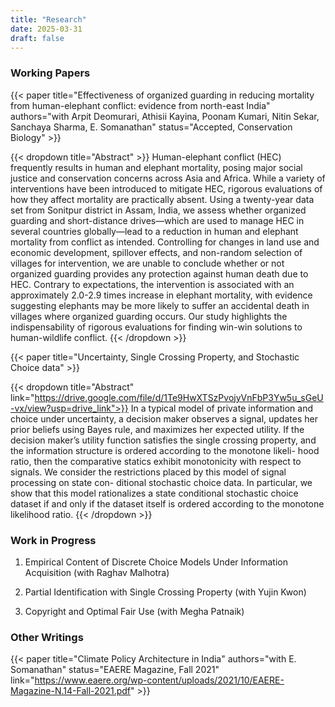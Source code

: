 ```yaml
---
title: "Research"
date: 2025-03-31
draft: false
---
```

<!-- 
#### Publications -->

### Working Papers

{{< paper title="Effectiveness of organized guarding in reducing mortality from human-elephant conflict: evidence from north-east India" authors="with Arpit Deomurari, Athisii Kayina, Poonam Kumari, Nitin Sekar, Sanchaya Sharma, E. Somanathan" status="Accepted, Conservation Biology" >}}

{{< dropdown title="Abstract" >}}
Human-elephant conflict (HEC) frequently results in human and elephant mortality, posing
major social justice and conservation concerns across Asia and Africa. While a variety of
interventions have been introduced to mitigate HEC, rigorous evaluations of how they
affect mortality are practically absent. Using a twenty-year data set from Sonitpur district
in Assam, India, we assess whether organized guarding and short-distance drives—which
are used to manage HEC in several countries globally—lead to a reduction in human and
elephant mortality from conflict as intended. Controlling for changes in land use and
economic development, spillover effects, and non-random selection of villages for
intervention, we are unable to conclude whether or not organized guarding provides any
protection against human death due to HEC. Contrary to expectations, the intervention is
associated with an approximately 2.0-2.9 times increase in elephant mortality, with
evidence suggesting elephants may be more likely to suffer an accidental death in villages
where organized guarding occurs. Our study highlights the indispensability of rigorous
evaluations for finding win-win solutions to human-wildlife conflict.
{{< /dropdown >}}

{{< paper title="Uncertainty, Single Crossing Property, and Stochastic Choice data" >}}
  
{{< dropdown title="Abstract" link="https://drive.google.com/file/d/1Te9HwXTSzPvojyVnFbP3Yw5u_sGeU-vx/view?usp=drive_link">}}
In a typical model of private information and choice under uncertainty, a decision
maker observes a signal, updates her prior beliefs using Bayes rule, and maximizes her
expected utility. If the decision maker’s utility function satisfies the single crossing
property, and the information structure is ordered according to the monotone likeli-
hood ratio, then the comparative statics exhibit monotonicity with respect to signals.
We consider the restrictions placed by this model of signal processing on state con-
ditional stochastic choice data. In particular, we show that this model rationalizes a
state conditional stochastic choice dataset if and only if the dataset itself is ordered
according to the monotone likelihood ratio.
{{< /dropdown >}}

### Work in Progress

1. Empirical Content of Discrete Choice Models Under Information Acquisition (with Raghav Malhotra)

2. Partial Identification with Single Crossing Property (with Yujin Kwon)

3. Copyright and Optimal Fair Use (with Megha Patnaik)

 
### Other Writings

{{< paper title="Climate Policy Architecture in India" authors="with E. Somanathan" status="EAERE Magazine, Fall 2021" link="https://www.eaere.org/wp-content/uploads/2021/10/EAERE-Magazine-N.14-Fall-2021.pdf" >}}
